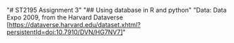 "# ST2195 Assignment 3" 
"## Using database in R and python" 
"Data: Data Expo 2009, from the Harvard Dataverse [https://dataverse.harvard.edu/dataset.xhtml?persistentId=doi:10.7910/DVN/HG7NV7]" 
